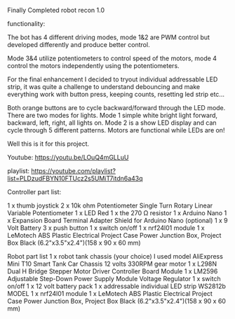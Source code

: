 Finally Completed robot recon 1.0


functionality:

The bot has 4 different driving modes, mode 1&2 are PWM control but developed  differently and produce better control.

Mode 3&4 utilize potentiometers to control speed of the motors, mode 4 control the motors independently using the potentiometers.

For the final enhancement I decided to tryout individual addressable LED strip, it was quite a challenge to understand debouncing and make everything work with button press, keeping counts, resetting led strip etc...

Both orange buttons are to cycle backward/forward through the LED mode. There are two modes for lights. Mode 1 simple white bright light forward, backward, left, right, all lights on. Mode 2 is a show LED display and can cycle through 5 different patterns. Motors  are functional while LEDs are on!


Well this is it for this project.

Youtube: https://youtu.be/LOuQ4mGLLuU

playlist:
https://youtube.com/playlist?list=PLDzudFBYN10FTUcz2s5UMiT7itdn6a43q


Controller part list:

1 x thumb joystick
2 x 10k ohm Potentiometer Single Turn Rotary Linear Variable Potentiometer
1 x LED Red
1 x the 270 Ω resistor 
1 x Arduino Nano
1 x Expansion Board Terminal Adapter Shield for Arduino Nano (optional)
1 x 9 Volt Battery
3 x push button
1 x switch on/off
1 x nrf24l01 module
1 x LeMotech ABS Plastic Electrical Project Case Power Junction Box, Project Box Black (6.2"x3.5"x2.4")(158 x 90 x 60 mm)

Robot part list
1 x robot tank chassis (your choice) I used model AliExpress Mini T10 Smart Tank Car Chassis 12 volts 330RPM gear motor
1 x L298N Dual H Bridge Stepper Motor Driver Controller Board Module
1 x LM2596 Adjustable Step-Down Power Supply Module Voltage Regulator
1 x switch on/off
1 x 12 volt battery pack
1 x addressable individual LED strip WS2812b MODEL
1 x nrf24l01 module
1 x LeMotech ABS Plastic Electrical Project Case Power Junction Box, Project Box Black (6.2"x3.5"x2.4")(158 x 90 x 60 mm)
